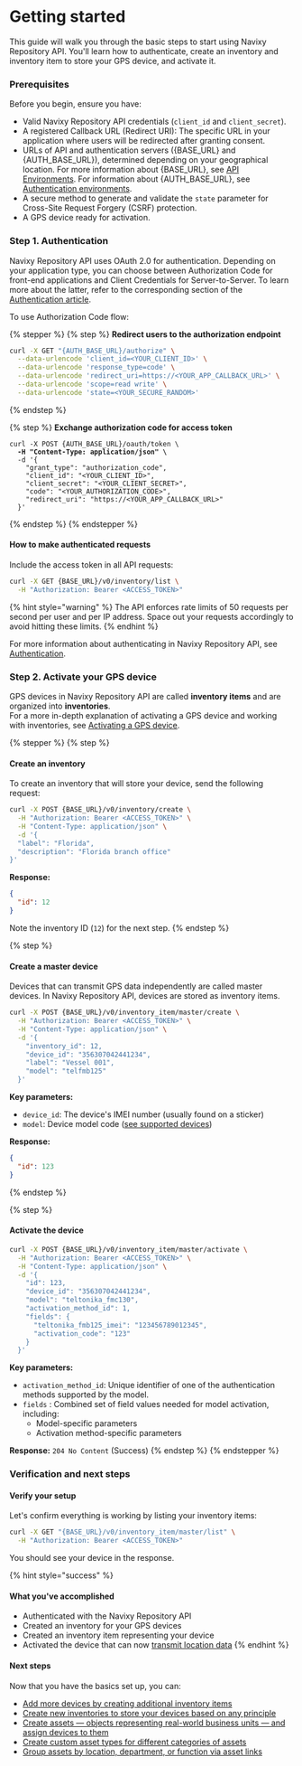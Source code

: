 # Getting started

This guide will walk you through the basic steps to start using Navixy Repository API. You'll learn how to authenticate, create an inventory and inventory item to store your GPS device, and activate it.

### Prerequisites

Before you begin, ensure you have:

* Valid Navixy Repository API credentials (`client_id` and `client_secret`).
* A registered Callback URL (Redirect URI): The specific URL in your application where users will be redirected after granting consent.
* URLs of API and authentication servers ({BASE\_URL} and {AUTH\_BASE\_URL}), determined depending on your geographical location. For more information about {BASE\_URL}, see [API Environments](technical-reference.md#api-environments). For information about {AUTH\_BASE\_URL}, see [Authentication environments](authentication.md#authentication-urls).
* A secure method to generate and validate the `state` parameter for Cross-Site Request Forgery (CSRF) protection.
* A GPS device ready for activation.

### Step 1. Authentication

Navixy Repository API uses OAuth 2.0 for authentication. Depending on your application type, you can choose between Authorization Code for front-end applications and Client Credentials for Server-to-Server. To learn more about the latter, refer to the corresponding section of the [Authentication article](authentication.md#for-server-to-server-communication).

To use Authorization Code flow:

{% stepper %}
{% step %}
**Redirect users to the authorization endpoint**

```bash
curl -X GET "{AUTH_BASE_URL}/authorize" \
  --data-urlencode 'client_id=<YOUR_CLIENT_ID>' \
  --data-urlencode 'response_type=code' \
  --data-urlencode 'redirect_uri=https://<YOUR_APP_CALLBACK_URL>' \
  --data-urlencode 'scope=read write' \
  --data-urlencode 'state=<YOUR_SECURE_RANDOM>'
```
{% endstep %}

{% step %}
**Exchange authorization code for access token**

<pre class="language-bash"><code class="lang-bash">curl -X POST {AUTH_BASE_URL}/oauth/token \
<strong>  -H "Content-Type: application/json" \
</strong>  -d '{
    "grant_type": "authorization_code",
    "client_id": "&#x3C;YOUR_CLIENT_ID>",
    "client_secret": "&#x3C;YOUR_CLIENT_SECRET>",
    "code": "&#x3C;YOUR_AUTHORIZATION_CODE>",
    "redirect_uri": "https://&#x3C;YOUR_APP_CALLBACK_URL>"
  }'
</code></pre>
{% endstep %}
{% endstepper %}

#### How to make authenticated requests

Include the access token in all API requests:

```bash
curl -X GET {BASE_URL}/v0/inventory/list \
  -H "Authorization: Bearer <ACCESS_TOKEN>"
```

{% hint style="warning" %}
The API enforces rate limits of 50 requests per second per user and per IP address. Space out your requests accordingly to avoid hitting these limits.
{% endhint %}

For more information about authenticating in Navixy Repository API, see [Authentication](authentication.md).

### Step 2. Activate your GPS device

GPS devices in Navixy Repository API are called **inventory items** and are organized into **inventories**.\
For a more in-depth explanation of activating a GPS device and working with inventories, see [Activating a GPS device](guides/activating-a-gps-device.md).

{% stepper %}
{% step %}
#### Create an inventory

To create an inventory that will store your device, send the following request:

```bash
curl -X POST {BASE_URL}/v0/inventory/create \
  -H "Authorization: Bearer <ACCESS_TOKEN>" \
  -H "Content-Type: application/json" \
  -d '​{
  "label": "Florida",
  "description": "Florida branch office"​
​}'
```

**Response:**

```json
{
  "id": 12
}
```

Note the inventory ID (`12`) for the next step.
{% endstep %}

{% step %}
#### Create a master device

Devices that can transmit GPS data independently are called master devices. In Navixy Repository API, devices are stored as inventory items.

```bash
curl -X POST {BASE_URL}/v0/inventory_item/master/create \
  -H "Authorization: Bearer <ACCESS_TOKEN>" \
  -H "Content-Type: application/json" \
  -d '{
    "inventory_id": 12,
    "device_id": "356307042441234",
    "label": "Vessel 001",
    "model": "telfmb125"
  }'
```

**Key parameters:**

* `device_id`: The device's IMEI number (usually found on a sticker)
* `model`: Device model code ([see supported devices](https://www.navixy.com/devices/))

**Response:**

```json
{
  "id": 123
}
```
{% endstep %}

{% step %}
#### Activate the device

```bash
curl -X POST {BASE_URL}/v0/inventory_item/master/activate \
  -H "Authorization: Bearer <ACCESS_TOKEN>" \
  -H "Content-Type: application/json" \
  -d '{
    "id": 123,
    "device_id": "356307042441234",
    "model": "teltonika_fmc130",
    "activation_method_id": 1,
    "fields": {​
      "teltonika_fmb125_imei": "123456789012345",
      "activation_code": "123"​
    }
  }'
```

**Key parameters:**

* `activation_method_id`: Unique identifier of one of the authentication methods supported by the model.
* `fields` : Combined set of field values needed for model activation, including:
  * Model-specific parameters
  * Activation method-specific parameters

**Response:** `204 No Content` (Success)
{% endstep %}
{% endstepper %}

### Verification and next steps

#### Verify your setup

Let's confirm everything is working by listing your inventory items:

```bash
curl -X GET "{BASE_URL}/v0/inventory_item/master/list" \
  -H "Authorization: Bearer <ACCESS_TOKEN>"
```

You should see your device in the response.

{% hint style="success" %}
#### What you've accomplished

* &#x20;Authenticated with the Navixy Repository API
* Created an inventory for your GPS devices
* Created an inventory item representing your device
* Activated the device that can now [transmit location data](guides/activating-a-gps-device.md#how-to-use-the-data-transmitted-by-the-device)
{% endhint %}

#### Next steps

Now that you have the basics set up, you can:

* [Add more devices by creating additional inventory items](getting-started.md#id-2.3.-activate-the-device)
* [Create new inventories to store your devices based on any principle](guides/activating-a-gps-device.md#step-1.-create-an-inventory)
* [Create assets — objects representing real-world business units — and assign devices to them](getting-started.md#id-3.2-create-an-asset)
* [Create custom asset types for different categories of assets](getting-started.md#id-3.1.-create-an-asset-type)
* [Group assets by location, department, or function via asset links](getting-started.md#step-4.-organize-assets-with-asset-links)

